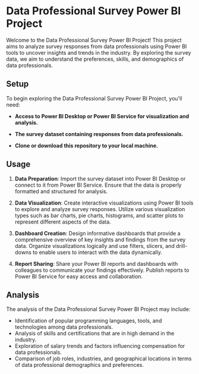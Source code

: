 # Data Professional Survey Power BI Project

Welcome to the Data Professional Survey Power BI Project! This project aims to analyze survey responses from data professionals using Power BI tools to uncover insights and trends in the industry. By exploring the survey data, we aim to understand the preferences, skills, and demographics of data professionals.

## Setup

To begin exploring the Data Professional Survey Power BI Project, you'll need:

- **Access to Power BI Desktop or Power BI Service for visualization and analysis.**

- **The survey dataset containing responses from data professionals.**

- **Clone or download this repository to your local machine.** 

## Usage

1. **Data Preparation**: Import the survey dataset into Power BI Desktop or connect to it from Power BI Service. Ensure that the data is properly formatted and structured for analysis.

2. **Data Visualization**: Create interactive visualizations using Power BI tools to explore and analyze survey responses. Utilize various visualization types such as bar charts, pie charts, histograms, and scatter plots to represent different aspects of the data.

3. **Dashboard Creation**: Design informative dashboards that provide a comprehensive overview of key insights and findings from the survey data. Organize visualizations logically and use filters, slicers, and drill-downs to enable users to interact with the data dynamically.

4. **Report Sharing**: Share your Power BI reports and dashboards with colleagues to communicate your findings effectively. Publish reports to Power BI Service for easy access and collaboration.

## Analysis

The analysis of the Data Professional Survey Power BI Project may include:

- Identification of popular programming languages, tools, and technologies among data professionals.
- Analysis of skills and certifications that are in high demand in the industry.
- Exploration of salary trends and factors influencing compensation for data professionals.
- Comparison of job roles, industries, and geographical locations in terms of data professional demographics and preferences.

